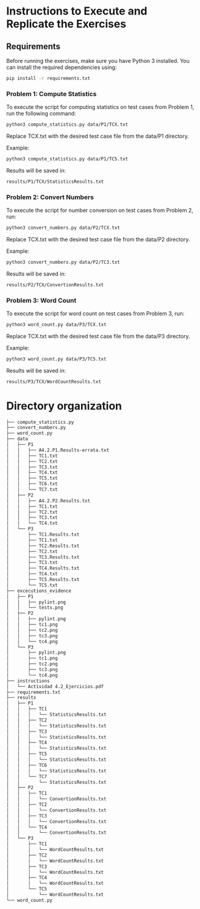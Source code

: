 # Instructions to Execute and Replicate the Exercises

## Requirements
Before running the exercises, make sure you have Python 3 installed. You can install the required dependencies using:

```sh
pip install -r requirements.txt
```

### Problem 1: Compute Statistics
To execute the script for computing statistics on test cases from Problem 1, run the following command:

```sh
python3 compute_statistics.py data/P1/TCX.txt
```
Replace TCX.txt with the desired test case file from the data/P1 directory.

Example:
```sh
python3 compute_statistics.py data/P1/TC5.txt
```
Results will be saved in:
```sh
results/P1/TCX/StatisticsResults.txt
```

### Problem 2: Convert Numbers
To execute the script for number conversion on test cases from Problem 2, run:

```sh
python3 convert_numbers.py data/P2/TCX.txt
```
Replace TCX.txt with the desired test case file from the data/P2 directory.

Example:
```sh
python3 convert_numbers.py data/P2/TC3.txt
```
Results will be saved in:
```sh
results/P2/TCX/ConvertionResults.txt
```

### Problem 3: Word Count
To execute the script for word count on test cases from Problem 3, run:

```sh
python3 word_count.py data/P3/TCX.txt
```
Replace TCX.txt with the desired test case file from the data/P3 directory.

Example:
```sh
python3 word_count.py data/P3/TC5.txt
```
Results will be saved in:
```sh
results/P3/TCX/WordCountResults.txt
```


# Directory organization
```sh
├── compute_statistics.py
├── convert_numbers.py
├── word_count.py
├── data 
│   ├── P1
│   │   ├── A4.2.P1.Results-errata.txt
│   │   ├── TC1.txt
│   │   ├── TC2.txt
│   │   ├── TC3.txt
│   │   ├── TC4.txt
│   │   ├── TC5.txt
│   │   ├── TC6.txt
│   │   └── TC7.txt
│   ├── P2
│   │   ├── A4.2.P2.Results.txt
│   │   ├── TC1.txt
│   │   ├── TC2.txt
│   │   ├── TC3.txt
│   │   └── TC4.txt
│   └── P3
│       ├── TC1.Results.txt
│       ├── TC1.txt
│       ├── TC2.Results.txt
│       ├── TC2.txt
│       ├── TC3.Results.txt
│       ├── TC3.txt
│       ├── TC4.Results.txt
│       ├── TC4.txt
│       ├── TC5.Results.txt
│       └── TC5.txt
├── excecutions_evidence
│   ├── P1
│   │   ├── pylint.png
│   │   └── tests.png
│   ├── P2
│   │   ├── pylint.png
│   │   ├── tc1.png
│   │   ├── tc2.png
│   │   ├── tc3.png
│   │   └── tc4.png
│   └── P3
│       ├── pylint.png
│       ├── tc1.png
│       ├── tc2.png
│       ├── tc3.png
│       └── tc4.png
├── instructions
│   └── Actividad 4.2_Ejercicios.pdf
├── requirements.txt
├── results
│   ├── P1
│   │   ├── TC1
│   │   │   └── StatisticsResults.txt
│   │   ├── TC2
│   │   │   └── StatisticsResults.txt
│   │   ├── TC3
│   │   │   └── StatisticsResults.txt
│   │   ├── TC4
│   │   │   └── StatisticsResults.txt
│   │   ├── TC5
│   │   │   └── StatisticsResults.txt
│   │   ├── TC6
│   │   │   └── StatisticsResults.txt
│   │   └── TC7
│   │       └── StatisticsResults.txt
│   ├── P2
│   │   ├── TC1
│   │   │   └── ConvertionResults.txt
│   │   ├── TC2
│   │   │   └── ConvertionResults.txt
│   │   ├── TC3
│   │   │   └── ConvertionResults.txt
│   │   └── TC4
│   │       └── ConvertionResults.txt
│   └── P3
│       ├── TC1
│       │   └── WordCountResults.txt
│       ├── TC2
│       │   └── WordCountResults.txt
│       ├── TC3
│       │   └── WordCountResults.txt
│       ├── TC4
│       │   └── WordCountResults.txt
│       └── TC5
│           └── WordCountResults.txt
└── word_count.py
```
